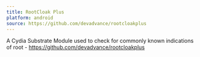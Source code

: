 ```yaml
---
title: RootCloak Plus
platform: android
source: https://github.com/devadvance/rootcloakplus
---
```


A Cydia Substrate Module used to check for commonly known indications of root - <https://github.com/devadvance/rootcloakplus>
